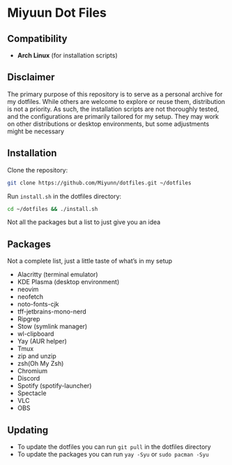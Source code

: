 # Miyuun Dot Files

## Compatibility

- **Arch Linux** (for installation scripts)

## Disclaimer

The primary purpose of this repository is to serve as a personal archive for my dotfiles. While others are welcome to explore or reuse them, distribution is not a priority. As such, the installation scripts are not thoroughly tested, and the configurations are primarily tailored for my setup. They may work on other distributions or desktop environments, but some adjustments might be necessary

## Installation

Clone the repository:

```sh
git clone https://github.com/Miyunn/dotfiles.git ~/dotfiles
```

Run `install.sh` in the dotfiles directory:

```sh
cd ~/dotfiles && ./install.sh
```

Not all the packages but a list to just give you an idea

## Packages

Not a complete list, just a little taste of what’s in my setup

- Alacritty (terminal emulator)
- KDE Plasma (desktop environment)
- neovim
- neofetch
- noto-fonts-cjk
- tff-jetbrains-mono-nerd
- Ripgrep
- Stow (symlink manager)
- wl-clipboard
- Yay (AUR helper)
- Tmux
- zip and unzip
- zsh(Oh My Zsh)
- Chromium
- Discord
- Spotify (spotify-launcher)
- Spectacle
- VLC
- OBS

## Updating

- To update the dotfiles you can run `git pull` in the dotfiles directory
- To update the packages you can run `yay -Syu` or `sudo pacman -Syu`
